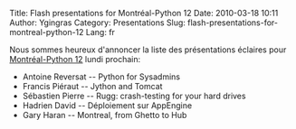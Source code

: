 Title: Flash presentations for Montréal-Python 12
Date: 2010-03-18 10:11
Author: Ygingras
Category: Presentations
Slug: flash-presentations-for-montreal-python-12
Lang: fr

Nous sommes heureux d'annoncer la liste des présentations éclaires pour
[Montréal-Python 12][] lundi prochain:

</p>

-   Antoine Reversat -- Python for Sysadmins
-   Francis Piéraut -- Jython and Tomcat
-   Sébastien Pierre -- Rugg: crash-testing for your hard drives
-   Hadrien David -- Déploiement sur AppEngine
-   Gary Haran -- Montreal, from Ghetto to Hub

<!--:-->

</p>

  [Montréal-Python 12]: http://www.montrealpython.org/2010/03/montreal-python-12-on-2010-03-22/
